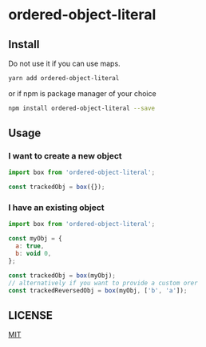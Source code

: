 # ordered-object-literal

## Install

Do not use it if you can use maps.

```sh
yarn add ordered-object-literal
```

or if npm is package manager of your choice

```sh
npm install ordered-object-literal --save
```

## Usage

### I want to create a new object

```js
import box from 'ordered-object-literal';

const trackedObj = box({});
```

### I have an existing object

```js
import box from 'ordered-object-literal';

const myObj = { 
  a: true,
  b: void 0,
};

const trackedObj = box(myObj);
// alternatively if you want to provide a custom orer
const trackedReversedObj = box(myObj, ['b', 'a']);
```

## LICENSE

[MIT](https://github.com/P0lip/ordered-object-literal/blob/master/LICENSE)
